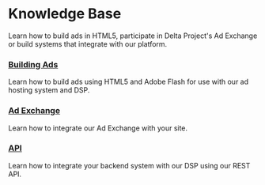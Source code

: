 # Knowledge Base

<p class="lead">Learn how to build ads in HTML5, participate in Delta Project's Ad Exchange or build systems that integrate with our platform.</p>

<div class="row">
  <div class="col-sm-4">
    <h3><a href="?ref=sting/index">Building Ads</a></h3>
    <p>Learn how to build ads using HTML5 and Adobe Flash for use with our ad hosting system and DSP.</p>
  </div><div class="col-sm-4">
    <h3><a href="?ref=suspect/index">Ad Exchange</a></h3>
    <p>Learn how to integrate our Ad Exchange with your site.</p>
  </div><div class="col-sm-4">
    <h3><a href="?ref=api/index">API</a></h3>
    <p>Learn how to integrate your backend system with our DSP using our REST API.</p>
  </div>
</div>
